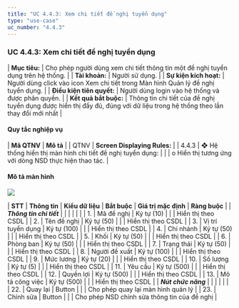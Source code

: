 ```yaml
---
title: "UC 4.4.3: Xem chi tiết đề nghị tuyển dụng"
type: "use-case"
uc_number: "4.4.3"
---
```


### UC 4.4.3: Xem chi tiết đề nghị tuyển dụng 

| **Mục tiêu:** | Cho phép người dùng xem chi tiết thông tin một đề nghị tuyển dụng trên hệ thống. |
| **Tài khoản:** | Người sử dụng. |
| **Sự kiện kích hoạt:** | Người dùng click vào icon Xem chi tiết trong Màn hình Quản lý đề nghị tuyển dụng. |
| **Điều kiện tiên quyết:** | Người dùng login vào hệ thống và được phân quyền. |
| **Kết quả bắt buộc:** | Thông tin chi tiết của đề nghị tuyển dụng được hiển thị đầy đủ, đúng với dữ liệu trong hệ thống theo lần thay đổi mới nhất |

####  Quy tắc nghiệp vụ

| **Mã QTNV** | **Mô tả** |
| QTNV | **Screen Displaying Rules:** |
| 4.4.3 | ❖ Hệ thống hiển thị màn hình chi tiết đề nghị tuyển dụng: |
|  | o Hiển thị tương ứng với dòng NSD thực hiện thao tác. |

####  Mô tả màn hình

![](media/image33.png)

| **STT** | **Thông tin** | **Kiểu dữ liệu** | **Bắt buộc** | **Giá trị mặc định** | **Ràng buộc** |
| ***Thông tin chi tiết*** |  |  |  |  |  |
| 1\. | Mã đề nghị | Ký tự (10) |  |  | Hiển thị theo CSDL |
| 2\. | Tên đề nghị | Ký tự (50) |  |  | Hiển thị theo CSDL |
| 3\. | Vị trí tuyển dụng | Ký tự (100) |  |  | Hiển thị theo CSDL |
| 4\. | Chi nhánh | Ký tự (50) |  |  | Hiển thị theo CSDL |
| 5\. | Khối | Ký tự (50) |  |  | Hiển thị theo CSDL |
| 6\. | Phòng ban | Ký tự (50) |  |  | Hiển thị theo CSDL |
| 7\. | Trạng thái | Ký tự (50) |  |  | Hiển thị theo CSDL |
| 8\. | Người đề xuất | Ký tự (100) |  |  | Hiển thị theo CSDL |
| 9\. | Mức lương | Ký tự (20) |  |  | Hiển thị theo CSDL |
| 10\. | Số lượng | Ký tự (5) |  |  | Hiển thị theo CSDL |
| 11\. | Yêu cầu | Ký tự (500) |  |  | Hiển thị theo CSDL |
| 12\. | Quyền lợi | Ký tự (500) |  |  | Hiển thị theo CSDL |
| 13\. | Mô tả công việc | Ký tự (500) |  |  | Hiển thị theo CSDL |
| ***Nút chức năng*** |  |  |  |  |  |
| 22\. | Quay lại | Button |  |  | Cho phép quay lại màn hình quản lý |
| 23\. | Chỉnh sửa | Button |  |  | Cho phép NSD chỉnh sửa thông tin của đề nghị |
